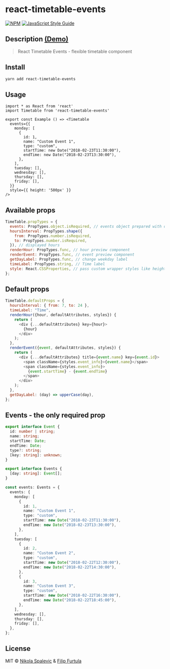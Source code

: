 # react-timetable-events

[![NPM](https://img.shields.io/npm/v/react-timetable-events.svg)](https://www.npmjs.com/package/react-timetable-events) [![JavaScript Style Guide](https://img.shields.io/badge/code_style-standard-brightgreen.svg)](https://standardjs.com)

## Description [(Demo)](https://nikolasp.github.io/react-timetable-events/)

> React Timetable Events - flexible timetable component

## Install

```bash
yarn add react-timetable-events
```

## Usage

```tsx
import * as React from 'react'
import Timetable from 'react-timetable-events'

export const Example () => <Timetable 
  events={{
    monday: [
      {
        id: 1,
        name: "Custom Event 1",
        type: "custom",
        startTime: new Date("2018-02-23T11:30:00"),
        endTime: new Date("2018-02-23T13:30:00"),
      },
    ],
    tuesday: [],
    wednesday: [],
    thursday: [],
    friday: [],
  }}
  style={{ height: '500px' }}
/>
```

## Available props

```js
TimeTable.propTypes = {
  events: PropTypes.object.isRequired, // events object prepared with days and list of events
  hoursInterval: PropTypes.shape({
    from: PropTypes.number.isRequired,
    to: PropTypes.number.isRequired,
  }), // displayed hours
  renderHour: PropTypes.func, // hour preview component
  renderEvent: PropTypes.func, // event preview component
  getDayLabel: PropTypes.func, // change weekday label
  timeLabel: PropTypes.string, // Time label
  style: React.CSSProperties, // pass custom wrapper styles like height and width
};
```

## Default props

```js
TimeTable.defaultProps = {
  hoursInterval: { from: 7, to: 24 },
  timeLabel: "Time",
  renderHour({hour, defaultAttributes, styles}) {
    return (
      <div {...defaultAttributes} key={hour}>
        {hour}
      </div>
    );
  },
  renderEvent({event, defaultAttributes, styles}) {
    return (
      <div {...defaultAttributes} title={event.name} key={event.id}>
        <span className={styles.event_info}>{event.name}</span>
        <span className={styles.event_info}>
          {event.startTime} - {event.endTime}
        </span>
      </div>
    );
  },
  getDayLabel: (day) => upperCase(day),
};
```

## Events - the only required prop

```ts
export interface Event {
  id: number | string;
  name: string;
  startTime: Date;
  endTime: Date;
  type?: string;
  [key: string]: unknown;
}

export interface Events {
  [day: string]: Event[];
}

const events: Events = {
  events: {
    monday: [
      {
        id: 1,
        name: "Custom Event 1",
        type: "custom",
        startTime: new Date("2018-02-23T11:30:00"),
        endTime: new Date("2018-02-23T13:30:00"),
      },
    ],
    tuesday: [
      {
        id: 2,
        name: "Custom Event 2",
        type: "custom",
        startTime: new Date("2018-02-22T12:30:00"),
        endTime: new Date("2018-02-22T14:30:00"),
      },
      {
        id: 3,
        name: "Custom Event 3",
        type: "custom",
        startTime: new Date("2018-02-22T16:30:00"),
        endTime: new Date("2018-02-22T18:45:00"),
      },
    ],
    wednesday: [],
    thursday: [],
    friday: [],
  },
};
```

## License

MIT © [Nikola Spalevic](https://github.com/nikolasp) & [Filip Furtula](https://github.com/fujee)
